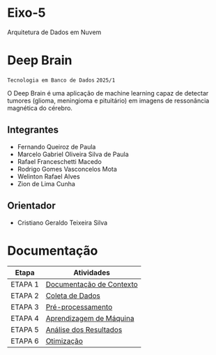 # Eixo-5
Arquitetura de Dados em Nuvem

# Deep Brain
`Tecnologia em Banco de Dados`
`2025/1`

O Deep Brain é uma aplicação de machine learning capaz de detectar tumores (glioma, meningioma e pituitário) em imagens de ressonância magnética do cérebro.

## Integrantes
* Fernando Queiroz de Paula
* Marcelo Gabriel Oliveira Silva de Paula
* Rafael Franceschetti Macedo
* Rodrigo Gomes Vasconcelos Mota
* Welinton Rafael Alves
* Zion de Lima Cunha

## Orientador
* Cristiano Geraldo Teixeira Silva

# Documentação

| Etapa         | Atividades |
|  :----:   | ----------- |
| ETAPA 1        |[Documentação de Contexto](projeto) |
| ETAPA 2        |[Coleta de Dados](projeto/coleta_dados.md) |
| ETAPA 3        |[Pré-processamento](projeto/pre_processamento.md) |
| ETAPA 4        |[Aprendizagem de Máquina](projeto/aprendizado_maquina_rev.md)|
| ETAPA 5        |[Análise dos Resultados](projeto/analise_resultados.md) |
| ETAPA 6        |[Otimização](projeto/Otimizacao.md) |
